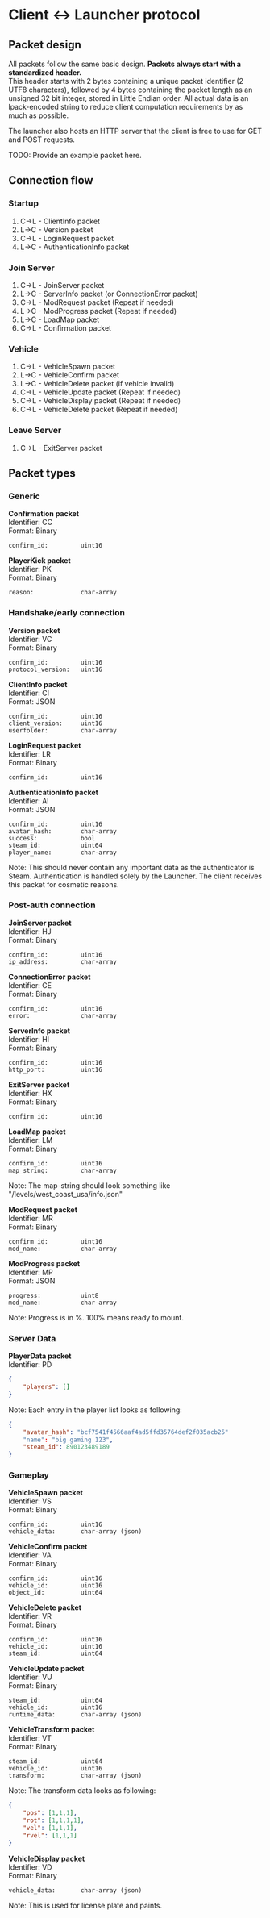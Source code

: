 # Client <-> Launcher protocol

## Packet design
All packets follow the same basic design.
**Packets always start with a standardized header.**<br>
This header starts with 2 bytes containing a unique packet identifier (2 UTF8 characters), followed by 4 bytes containing the packet length as an unsigned 32 bit integer, stored in Little Endian order.
All actual data is an lpack-encoded string to reduce client computation requirements by as much as possible.

The launcher also hosts an HTTP server that the client is free to use for GET and POST requests.

TODO: Provide an example packet here.


## Connection flow
### Startup
1. C->L - ClientInfo packet
2. L->C - Version packet
3. C->L - LoginRequest packet
4. L->C - AuthenticationInfo packet

### Join Server
1. C->L - JoinServer packet
2. L->C - ServerInfo packet (or ConnectionError packet)
3. C->L - ModRequest packet (Repeat if needed)
4. L->C - ModProgress packet (Repeat if needed)
5. L->C - LoadMap packet
6. C->L - Confirmation packet

### Vehicle
1. C->L - VehicleSpawn packet
2. L->C - VehicleConfirm packet
3. L->C - VehicleDelete packet (if vehicle invalid)
4. C->L - VehicleUpdate packet (Repeat if needed)
5. C->L - VehicleDisplay packet (Repeat if needed)
6. C->L - VehicleDelete packet (Repeat if needed)

### Leave Server
1. C->L - ExitServer packet

## Packet types
### Generic
**Confirmation packet**<br>
Identifier: CC<br>
Format: Binary
```
confirm_id:         uint16
```

**PlayerKick packet**<br>
Identifier: PK<br>
Format: Binary
```
reason:             char-array
```

### Handshake/early connection
**Version packet**<br>
Identifier: VC<br>
Format: Binary
```
confirm_id:         uint16
protocol_version:   uint16
```

**ClientInfo packet**<br>
Identifier: CI<br>
Format: JSON
```
confirm_id:         uint16
client_version:     uint16
userfolder:         char-array
```

**LoginRequest packet**<br>
Identifier: LR<br>
Format: Binary
```
confirm_id:         uint16
```

**AuthenticationInfo packet**<br>
Identifier: AI<br>
Format: JSON
```
confirm_id:         uint16
avatar_hash:        char-array
success:            bool
steam_id:           uint64
player_name:        char-array
```
Note: This should never contain any important data as the authenticator is Steam.
Authentication is handled solely by the Launcher. The client receives this packet for cosmetic reasons.

### Post-auth connection
**JoinServer packet**<br>
Identifier: HJ<br>
Format: Binary
```
confirm_id:         uint16
ip_address:         char-array
```

**ConnectionError packet**<br>
Identifier: CE<br>
Format: Binary
```
confirm_id:         uint16
error:              char-array
```

**ServerInfo packet**<br>
Identifier: HI<br>
Format: Binary
```
confirm_id:         uint16
http_port:          uint16
```

**ExitServer packet**<br>
Identifier: HX<br>
Format: Binary
```
confirm_id:         uint16
```

**LoadMap packet**<br>
Identifier: LM<br>
Format: Binary
```
confirm_id:         uint16
map_string:         char-array
```
Note: The map-string should look something like "/levels/west_coast_usa/info.json"

**ModRequest packet**<br>
Identifier: MR<br>
Format: Binary
```
confirm_id:         uint16
mod_name:           char-array
```

**ModProgress packet**<br>
Identifier: MP<br>
Format: JSON
```
progress:           uint8
mod_name:           char-array
```
Note: Progress is in %. 100% means ready to mount.

### Server Data
**PlayerData packet**<br>
Identifier: PD
```json
{
    "players": []
}
```
Note: Each entry in the player list looks as following:
```json
{
    "avatar_hash": "bcf7541f4566aaf4ad5ffd35764def2f035acb25"
    "name": "big gaming 123",
    "steam_id": 890123489189
}
```

### Gameplay
**VehicleSpawn packet**<br>
Identifier: VS<br>
Format: Binary
```
confirm_id:         uint16
vehicle_data:       char-array (json)
```

**VehicleConfirm packet**<br>
Identifier: VA<br>
Format: Binary
```
confirm_id:         uint16
vehicle_id:         uint16
object_id:          uint64
```

**VehicleDelete packet**<br>
Identifier: VR<br>
Format: Binary
```
confirm_id:         uint16
vehicle_id:         uint16
steam_id:           uint64
```

**VehicleUpdate packet**<br>
Identifier: VU<br>
Format: Binary
```
steam_id:           uint64
vehicle_id:         uint16
runtime_data:       char-array (json)
```

**VehicleTransform packet**<br>
Identifier: VT<br>
Format: Binary
```
steam_id:           uint64
vehicle_id:         uint16
transform:          char-array (json)
```

Note: The transform data looks as following:
```json
{
    "pos": [1,1,1],
    "rot": [1,1,1,1],
    "vel": [1,1,1],
    "rvel": [1,1,1]
}
```

**VehicleDisplay packet**<br>
Identifier: VD<br>
Format: Binary
```
vehicle_data:       char-array (json)
```
Note: This is used for license plate and paints.
